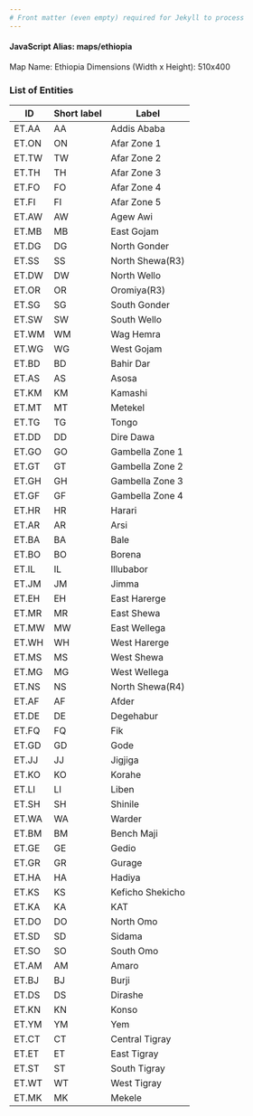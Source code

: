 ```yaml
---
# Front matter (even empty) required for Jekyll to process
---
```


#### JavaScript Alias: maps/ethiopia

Map Name: Ethiopia
Dimensions (Width x Height): 510x400





### List of Entities

ID | Short label | Label
---|---|---|
ET.AA|AA|Addis Ababa
ET.ON|ON|Afar Zone 1
ET.TW|TW|Afar Zone 2
ET.TH|TH|Afar Zone 3
ET.FO|FO|Afar Zone 4
ET.FI|FI|Afar Zone 5
ET.AW|AW|Agew Awi
ET.MB|MB|East Gojam
ET.DG|DG|North Gonder
ET.SS|SS|North Shewa(R3)
ET.DW|DW|North Wello
ET.OR|OR|Oromiya(R3)
ET.SG|SG|South Gonder
ET.SW|SW|South Wello
ET.WM|WM|Wag Hemra
ET.WG|WG|West Gojam
ET.BD|BD|Bahir Dar
ET.AS|AS|Asosa
ET.KM|KM|Kamashi
ET.MT|MT|Metekel
ET.TG|TG|Tongo
ET.DD|DD|Dire Dawa
ET.GO|GO|Gambella Zone 1
ET.GT|GT|Gambella Zone 2
ET.GH|GH|Gambella Zone 3
ET.GF|GF|Gambella Zone 4
ET.HR|HR|Harari
ET.AR|AR|Arsi
ET.BA|BA|Bale
ET.BO|BO|Borena
ET.IL|IL|Illubabor
ET.JM|JM|Jimma
ET.EH|EH|East Harerge
ET.MR|MR|East Shewa
ET.MW|MW|East Wellega
ET.WH|WH|West Harerge
ET.MS|MS|West Shewa
ET.MG|MG|West Wellega
ET.NS|NS|North Shewa(R4)
ET.AF|AF|Afder
ET.DE|DE|Degehabur
ET.FQ|FQ|Fik
ET.GD|GD|Gode
ET.JJ|JJ|Jigjiga
ET.KO|KO|Korahe
ET.LI|LI|Liben
ET.SH|SH|Shinile
ET.WA|WA|Warder
ET.BM|BM|Bench Maji
ET.GE|GE|Gedio
ET.GR|GR|Gurage
ET.HA|HA|Hadiya
ET.KS|KS|Keficho Shekicho
ET.KA|KA|KAT
ET.DO|DO|North Omo
ET.SD|SD|Sidama
ET.SO|SO|South Omo
ET.AM|AM|Amaro
ET.BJ|BJ|Burji
ET.DS|DS|Dirashe
ET.KN|KN|Konso
ET.YM|YM|Yem
ET.CT|CT|Central Tigray
ET.ET|ET|East Tigray
ET.ST|ST|South Tigray
ET.WT|WT|West Tigray
ET.MK|MK|Mekele